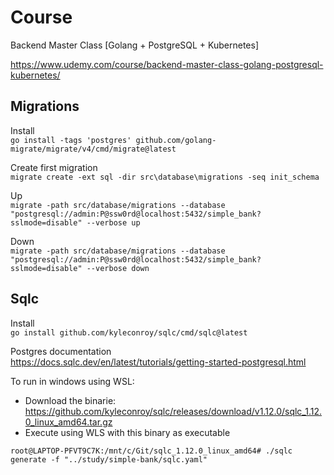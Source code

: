 # Course
Backend Master Class [Golang + PostgreSQL + Kubernetes]

https://www.udemy.com/course/backend-master-class-golang-postgresql-kubernetes/

## Migrations
Install  
 `go install -tags 'postgres' github.com/golang-migrate/migrate/v4/cmd/migrate@latest`

Create first migration  
`migrate create -ext sql -dir src\database\migrations -seq init_schema`

Up  
`migrate -path src/database/migrations --database "postgresql://admin:P@ssw0rd@localhost:5432/simple_bank?sslmode=disable" --verbose up`

Down  
`migrate -path src/database/migrations --database "postgresql://admin:P@ssw0rd@localhost:5432/simple_bank?sslmode=disable" --verbose down`

## Sqlc
Install  
`go install github.com/kyleconroy/sqlc/cmd/sqlc@latest`

Postgres documentation  
https://docs.sqlc.dev/en/latest/tutorials/getting-started-postgresql.html

To run in windows using WSL:
- Download the binarie: https://github.com/kyleconroy/sqlc/releases/download/v1.12.0/sqlc_1.12.0_linux_amd64.tar.gz
- Execute using WLS with this binary as executable  

`root@LAPTOP-PFVT9C7K:/mnt/c/Git/sqlc_1.12.0_linux_amd64# ./sqlc generate -f "../study/simple-bank/sqlc.yaml"`
